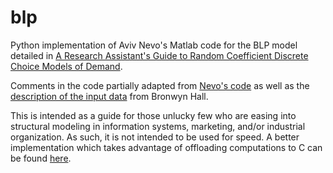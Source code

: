 blp
===

Python implementation of Aviv Nevo's Matlab code for the BLP model detailed in 
<a href="http://www.nber.org/papers/t0221.pdf">A Research Assistant's Guide to Random Coefficient Discrete Choice Models of Demand</a>.

Comments in the code partially adapted from <a href ="http://faculty.wcas.northwestern.edu/~ane686/supplements/rc_dc_code.htm">Nevo's code</a> 
as well as the <a href="http://emlab.berkeley.edu/users/bhhall/e220c/readme.html">description of the input data</a> from Bronwyn Hall.

This is intended as a guide for those unlucky few who are easing into structural modeling in information systems, marketing, and/or industrial organization. As such, it is not intended to be used for speed. A better implementation which takes advantage of offloading computations to C can be found <a href="https://github.com/joonro/BLP-Python">here</a>.
